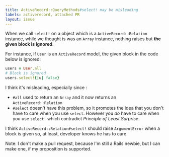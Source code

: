 ```yaml
---
title: ActiveRecord::QueryMethods#select! may be misleading
labels: activerecord, attached PR
layout: issue
---
```


When we call `select!` on a object which is a `ActiveRecord::Relation` instance, while we thought is was an `Array` instance, nothing raises but **the given block is ignored**.

For instance, if `User` is an `ActiveRecord` model, the given block in the code below is ignored:

``` ruby
users = User.all
# Block is ignored
users.select!{|u| false}
```

I think it's misleading, especially since :
- `#all` used to return an `Array` and it now returns an `ActiveRecord::Relation`
- `#select` doesn't have this problem, so it promotes the idea that you don't have to care when you use `select`. However you _do_ have to care when you use `select!` which contradict _Principle of Least Surprise_.

I think `ActiveRecord::Relation#select!` should raise `ArgumentError` when a block is given so, at least, developer knows he has to care.

Note: I don't make a pull request, because I'm still a Rails newbie, but I can make one, if my proposition is supported.

